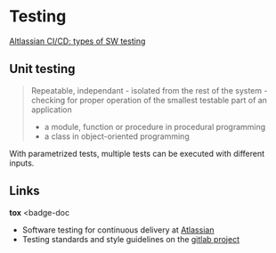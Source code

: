 # Testing

[Altlassian CI/CD: types of SW
testing](https://www.atlassian.com/continuous-delivery/software-testing/types-of-software-testing)


## Unit testing

> Repeatable, independant - isolated from the rest of the system - checking for
> proper operation of the smallest testable part of an application
>
> - a module, function or procedure in procedural programming
> - a class in object-oriented programming

With parametrized tests, multiple tests can be executed with different inputs.

<badge-wiki href='https://en.wikipedia.org/wiki/Unit_testing'></badge-wiki>

## Links

<b>tox</b> <badge-stars repo='tox-dev/tox'></badge-stars> <badge-doc

- Software testing for continuous delivery at [Atlassian](https://www.atlassian.com/continuous-delivery/software-testing)
- Testing standards and style guidelines on the [gitlab project](https://docs.gitlab.com/ee/development/testing_guide/)
